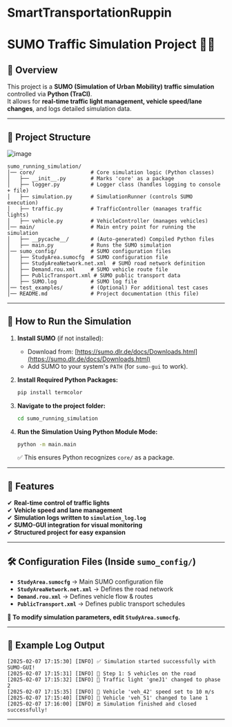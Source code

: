 ﻿# SmartTransportationRuppin

# SUMO Traffic Simulation Project 🚗🚦

## 📌 Overview
This project is a **SUMO (Simulation of Urban Mobility) traffic simulation** controlled via **Python (TraCI)**.  
It allows for **real-time traffic light management, vehicle speed/lane changes**, and logs detailed simulation data.

---

## 📂 Project Structure
![image](https://github.com/user-attachments/assets/67542c14-89c2-42fb-b611-2c72bbeba211)
```
sumo_running_simulation/
│── core/                  # Core simulation logic (Python classes)
│   ├── __init__.py        # Marks 'core' as a package
│   ├── logger.py          # Logger class (handles logging to console + file)
│   ├── simulation.py      # SimulationRunner (controls SUMO execution)
│   ├── traffic.py         # TrafficController (manages traffic lights)
│   ├── vehicle.py         # VehicleController (manages vehicles)
│── main/                  # Main entry point for running the simulation
│   ├── __pycache__/       # (Auto-generated) Compiled Python files
│   ├── main.py            # Runs the SUMO simulation
│── sumo_config/           # SUMO configuration files
│   ├── StudyArea.sumocfg  # SUMO configuration file
│   ├── StudyAreaNetwork.net.xml  # SUMO road network definition
│   ├── Demand.rou.xml     # SUMO vehicle route file
│   ├── PublicTransport.xml # SUMO public transport data
│   ├── SUMO.log           # SUMO log file
│── test_examples/         # (Optional) For additional test cases
│── README.md              # Project documentation (this file)
```

---

## 🚀 How to Run the Simulation
1. **Install SUMO** (if not installed):
   - Download from: [https://sumo.dlr.de/docs/Downloads.html](https://sumo.dlr.de/docs/Downloads.html)
   - Add SUMO to your system's `PATH` (for `sumo-gui` to work).

2. **Install Required Python Packages:**
   ```bash
   pip install termcolor
   ```

3. **Navigate to the project folder:**
   ```bash
   cd sumo_running_simulation
   ```

4. **Run the Simulation Using Python Module Mode:**
   ```bash
   python -m main.main
   ```
   ✅ This ensures Python recognizes `core/` as a package.

---

## 🎯 Features
✔ **Real-time control of traffic lights**  
✔ **Vehicle speed and lane management**  
✔ **Simulation logs written to `simulation_log.log`**  
✔ **SUMO-GUI integration for visual monitoring**  
✔ **Structured project for easy expansion**  

---

## 🛠️ Configuration Files (Inside `sumo_config/`)
- **`StudyArea.sumocfg`** → Main SUMO configuration file
- **`StudyAreaNetwork.net.xml`** → Defines the road network
- **`Demand.rou.xml`** → Defines vehicle flow & routes
- **`PublicTransport.xml`** → Defines public transport schedules

**📝 To modify simulation parameters, edit `StudyArea.sumocfg`.**  

---

## 📜 Example Log Output
```
[2025-02-07 17:15:30] [INFO] ✅ Simulation started successfully with SUMO-GUI!
[2025-02-07 17:15:31] [INFO] 🔹 Step 1: 5 vehicles on the road
[2025-02-07 17:15:32] [INFO] 🚦 Traffic light 'gneJ1' changed to phase 2
[2025-02-07 17:15:35] [INFO] 🚗 Vehicle 'veh_42' speed set to 10 m/s
[2025-02-07 17:15:40] [INFO] 🔄 Vehicle 'veh_51' changed to lane 1
[2025-02-07 17:16:00] [INFO] 🔚 Simulation finished and closed successfully!
```

---

